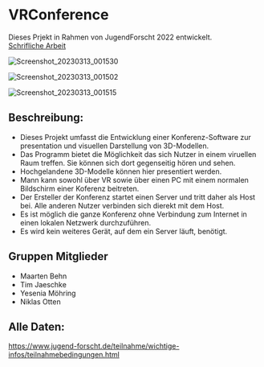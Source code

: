 
# VRConference
Dieses Prjekt in Rahmen von JugendForscht 2022 entwickelt.  
[Schrifliche Arbeit](https://github.com/MaartenBehn/VRConference/blob/main/Doku/Konferenz-Software%20zur%20Pr%C3%A4sentation%20von%203D-Modellen%20in%20VR.pdf)

![Screenshot_20230313_001530](https://user-images.githubusercontent.com/46872913/224580046-384cc311-fb73-40ec-8efe-d151578c4223.png)

![Screenshot_20230313_001502](https://user-images.githubusercontent.com/46872913/224580054-9bfb0e6c-c486-4e1c-8a73-f1a5f796ce95.png)

![Screenshot_20230313_001515](https://user-images.githubusercontent.com/46872913/224580049-6fa61d08-ea4e-464f-ba21-df4fd85f09ec.png)

## Beschreibung:
- Dieses Projekt umfasst die Entwicklung einer Konferenz-Software zur presentation und visuellen Darstellung von 3D-Modellen.
- Das Programm bietet die Möglichkeit das sich Nutzer in einem viruellen Raum treffen. Sie können sich dort gegenseitig hören und sehen. 
- Hochgelandene 3D-Modelle können hier presentiert werden.
- Mann kann sowohl über VR sowie über einen PC mit einem normalen Bildschirm einer Koferenz beitreten.
- Der Ersteller der Konferenz startet einen Server und tritt daher als Host bei. Alle anderen Nutzer verbinden sich dierekt mit dem Host.
- Es ist möglich die ganze Konferenz ohne Verbindung zum Internet in einen lokalen Netzwerk durchzuführen.
- Es wird kein weiteres Gerät, auf dem ein Server läuft, benötigt.

## Gruppen Mitglieder
- Maarten Behn
- Tim Jaeschke
- Yesenia Möhring
- Niklas Otten

## Alle Daten:
https://www.jugend-forscht.de/teilnahme/wichtige-infos/teilnahmebedingungen.html
